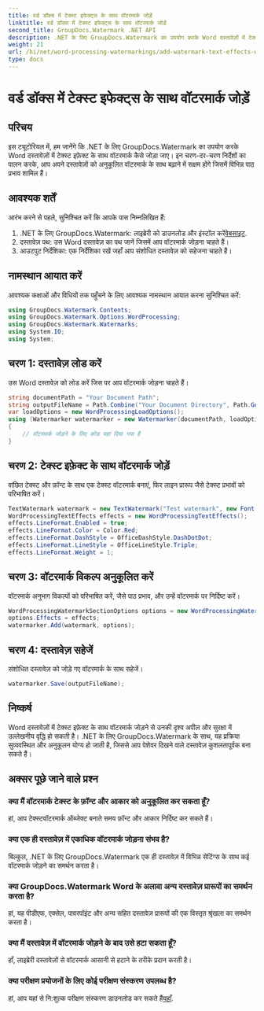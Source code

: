 ```yaml
---
title: वर्ड डॉक्स में टेक्स्ट इफेक्ट्स के साथ वॉटरमार्क जोड़ें
linktitle: वर्ड डॉक्स में टेक्स्ट इफेक्ट्स के साथ वॉटरमार्क जोड़ें
second_title: GroupDocs.Watermark .NET API
description: .NET के लिए GroupDocs.Watermark का उपयोग करके Word दस्तावेज़ों में टेक्स्ट इफ़ेक्ट के साथ कस्टम वॉटरमार्क जोड़ने का तरीका जानें। दस्तावेज़ सुरक्षा और दृश्य अपील सहजता से।
weight: 21
url: /hi/net/word-processing-watermarkings/add-watermark-text-effects-word-docs/
type: docs
---
```

# वर्ड डॉक्स में टेक्स्ट इफेक्ट्स के साथ वॉटरमार्क जोड़ें

## परिचय
इस ट्यूटोरियल में, हम जानेंगे कि .NET के लिए GroupDocs.Watermark का उपयोग करके Word दस्तावेज़ों में टेक्स्ट इफ़ेक्ट के साथ वॉटरमार्क कैसे जोड़ा जाए। इन चरण-दर-चरण निर्देशों का पालन करके, आप अपने दस्तावेज़ों को अनुकूलित वॉटरमार्क के साथ बढ़ाने में सक्षम होंगे जिसमें विभिन्न पाठ प्रभाव शामिल हैं।
## आवश्यक शर्तें
आरंभ करने से पहले, सुनिश्चित करें कि आपके पास निम्नलिखित हैं:
1.  .NET के लिए GroupDocs.Watermark: लाइब्रेरी को डाउनलोड और इंस्टॉल करें[वेबसाइट](https://releases.groupdocs.com/Watermark/net/).
2. दस्तावेज़ पथ: उस Word दस्तावेज़ का पथ जानें जिसमें आप वॉटरमार्क जोड़ना चाहते हैं।
3. आउटपुट निर्देशिका: एक निर्देशिका रखें जहाँ आप संशोधित दस्तावेज़ को सहेजना चाहते हैं।

## नामस्थान आयात करें
आवश्यक कक्षाओं और विधियों तक पहुँचने के लिए आवश्यक नामस्थान आयात करना सुनिश्चित करें:
```csharp
using GroupDocs.Watermark.Contents;
using GroupDocs.Watermark.Options.WordProcessing;
using GroupDocs.Watermark.Watermarks;
using System.IO;
using System;
```
## चरण 1: दस्तावेज़ लोड करें
उस Word दस्तावेज़ को लोड करें जिस पर आप वॉटरमार्क जोड़ना चाहते हैं।
```csharp
string documentPath = "Your Document Path";
string outputFileName = Path.Combine("Your Document Directory", Path.GetFileName(documentPath));
var loadOptions = new WordProcessingLoadOptions();
using (Watermarker watermarker = new Watermarker(documentPath, loadOptions))
{
    // वॉटरमार्क जोड़ने के लिए कोड यहां दिया गया है
}
```
## चरण 2: टेक्स्ट इफ़ेक्ट के साथ वॉटरमार्क जोड़ें
वांछित टेक्स्ट और फ़ॉन्ट के साथ एक टेक्स्ट वॉटरमार्क बनाएं, फिर लाइन प्रारूप जैसे टेक्स्ट प्रभावों को परिभाषित करें।
```csharp
TextWatermark watermark = new TextWatermark("Test watermark", new Font("Arial", 19));
WordProcessingTextEffects effects = new WordProcessingTextEffects();
effects.LineFormat.Enabled = true;
effects.LineFormat.Color = Color.Red;
effects.LineFormat.DashStyle = OfficeDashStyle.DashDotDot;
effects.LineFormat.LineStyle = OfficeLineStyle.Triple;
effects.LineFormat.Weight = 1;
```
## चरण 3: वॉटरमार्क विकल्प अनुकूलित करें
वॉटरमार्क अनुभाग विकल्पों को परिभाषित करें, जैसे पाठ प्रभाव, और उन्हें वॉटरमार्क पर निर्दिष्ट करें।
```csharp
WordProcessingWatermarkSectionOptions options = new WordProcessingWatermarkSectionOptions();
options.Effects = effects;
watermarker.Add(watermark, options);
```
## चरण 4: दस्तावेज़ सहेजें
संशोधित दस्तावेज़ को जोड़े गए वॉटरमार्क के साथ सहेजें।
```csharp
watermarker.Save(outputFileName);
```

## निष्कर्ष
Word दस्तावेज़ों में टेक्स्ट इफ़ेक्ट के साथ वॉटरमार्क जोड़ने से उनकी दृश्य अपील और सुरक्षा में उल्लेखनीय वृद्धि हो सकती है। .NET के लिए GroupDocs.Watermark के साथ, यह प्रक्रिया सुव्यवस्थित और अनुकूलन योग्य हो जाती है, जिससे आप पेशेवर दिखने वाले दस्तावेज़ कुशलतापूर्वक बना सकते हैं।
## अक्सर पूछे जाने वाले प्रश्न
### क्या मैं वॉटरमार्क टेक्स्ट के फ़ॉन्ट और आकार को अनुकूलित कर सकता हूँ?
हां, आप टेक्स्टवॉटरमार्क ऑब्जेक्ट बनाते समय फ़ॉन्ट और आकार निर्दिष्ट कर सकते हैं।
### क्या एक ही दस्तावेज़ में एकाधिक वॉटरमार्क जोड़ना संभव है?
बिल्कुल, .NET के लिए GroupDocs.Watermark एक ही दस्तावेज़ में विभिन्न सेटिंग्स के साथ कई वॉटरमार्क जोड़ने का समर्थन करता है।
### क्या GroupDocs.Watermark Word के अलावा अन्य दस्तावेज़ प्रारूपों का समर्थन करता है?
हां, यह पीडीएफ, एक्सेल, पावरपॉइंट और अन्य सहित दस्तावेज़ प्रारूपों की एक विस्तृत श्रृंखला का समर्थन करता है।
### क्या मैं दस्तावेज़ में वॉटरमार्क जोड़ने के बाद उसे हटा सकता हूँ?
हाँ, लाइब्रेरी दस्तावेज़ों से वॉटरमार्क आसानी से हटाने के तरीके प्रदान करती है।
### क्या परीक्षण प्रयोजनों के लिए कोई परीक्षण संस्करण उपलब्ध है?
 हां, आप यहां से नि:शुल्क परीक्षण संस्करण डाउनलोड कर सकते हैं[यहाँ](https://releases.groupdocs.com/).